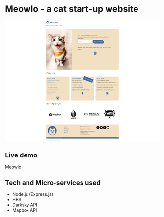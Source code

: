 # Meowlo - a cat start-up website

![Screenshot of the site](./docs/images/meowlo-screenshot.png)

## Live demo 
[Meowlo](https://meowlo.herokuapp.com/)

## Tech and Micro-services used
- Node.js (Express.js)
- HBS
- Darksky API
- Mapbox API


